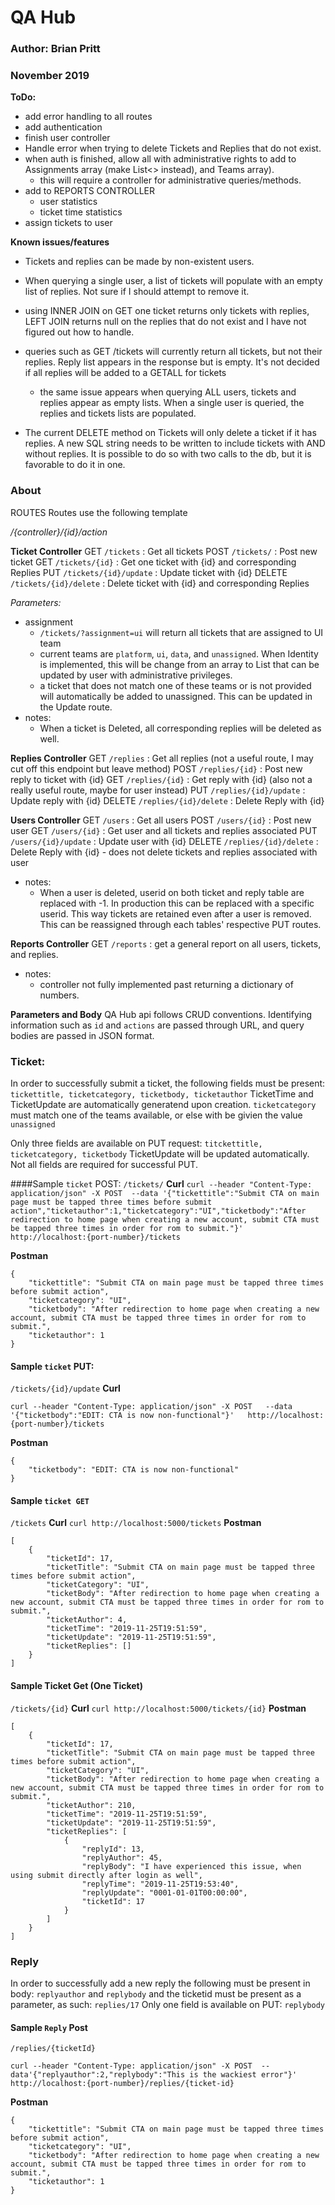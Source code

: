 # QA Hub
### Author: Brian Pritt
### November 2019

__ToDo:__
* add error handling to all routes
* add authentication
* finish user controller
* Handle error when trying to delete Tickets and Replies that do not exist.
* when auth is finished, allow all with administrative rights to add to Assignments array (make List<> instead), and Teams array).
    * this will require a controller for administrative queries/methods.
* add to REPORTS CONTROLLER 
    * user statistics
    * ticket time statistics
* assign tickets to user

__Known issues/features__
* Tickets and replies can be made by non-existent users.
* When querying a single user, a list of tickets will populate with an empty list of replies.  Not sure if I should attempt to remove it.
* using INNER JOIN on GET one ticket returns only tickets with replies, LEFT JOIN returns null on the replies that do not exist and I have not figured out how to handle.
* queries such as GET /tickets will currently return all tickets, but not their replies.  Reply list appears in the response but is empty.  It's not decided if all replies will be added to a GETALL for tickets

    * the same issue appears when querying ALL users, tickets and replies appear as empty lists.  When a single user is queried, the replies and tickets lists are populated.
* The current DELETE method on Tickets will only delete a ticket if it has replies.  A new SQL string needs to be written to include tickets with AND without replies.  It is possible to do so with two calls to the db, but it is favorable to do it in one.

### About

ROUTES
Routes use the following template

_/{controller}/{id}/action_

__Ticket Controller__
GET `/tickets` : Get all tickets
POST `/tickets/` : Post new ticket
GET `/tickets/{id}` : Get one ticket with {id} and corresponding Replies
PUT `/tickets/{id}/update` : Update ticket with {id}
DELETE `/tickets/{id}/delete` : Delete ticket with {id} and corresponding Replies

_Parameters:_
* assignment
    * `/tickets/?assignment=ui` will return all tickets that are assigned to UI team
    * current teams are `platform`, `ui`, `data`, and `unassigned`.  When Identity is implemented, this will be change from an array to List that can be updated by user with administrative privileges.
    * a ticket that does not match one of these teams or is not provided will automatically be added to unassigned.  This can be updated in the Update route. 
* notes:
    * When a ticket is Deleted, all corresponding replies will be deleted as well.

__Replies Controller__
GET `/replies` : Get all replies (not a useful route, I may cut off this endpoint but leave method)
POST `/replies/{id}` : Post new reply to ticket with {id}
GET `/replies/{id}` : Get reply with {id} (also not a really useful route, maybe for user instead)
PUT `/replies/{id}/update` : Update reply with {id}
DELETE `/replies/{id}/delete` : Delete Reply with {id}

__Users Controller__
GET `/users` : Get all users 
POST `/users/{id}` : Post new user
GET `/users/{id}` : Get user and all tickets and replies associated
PUT `/users/{id}/update` : Update user with {id}
DELETE `/replies/{id}/delete` : Delete Reply with {id} - does not delete tickets and replies associated with user

* notes:
    * When a user is deleted, userid on both ticket and reply table are replaced with -1.  In production this can be replaced with a specific userid. This way tickets are retained even after a user is removed.  This can be reassigned through each tables' respective PUT routes.

__Reports Controller__
GET `/reports` : get a general report on all users, tickets, and replies.

* notes:
    * controller not fully implemented past returning a dictionary of numbers.

__Parameters and Body__
QA Hub api follows CRUD conventions.  Identifying information such as `id` and `actions` are passed through URL, and query bodies are passed in JSON format.

### Ticket:
In order to successfully submit a ticket, the following fields must be present:
`tickettitle, ticketcategory, ticketbody, ticketauthor`
TicketTime and TicketUpdate are automatically generatend upon creation.
`ticketcategory` must match one of the teams available, or else with be givien the value `unassigned`

Only three fields are available on PUT request:
`titckettitle, ticketcategory, ticketbody`
TicketUpdate will be updated automatically. Not all fields are required for successful PUT.

####Sample `ticket` POST:
`/tickets/`
__Curl__
`curl --header "Content-Type: application/json" -X POST  --data '{"tickettitle":"Submit CTA on main page must be tapped three times before submit action","ticketauthor":1,"ticketcategory":"UI","ticketbody":"After redirection to home page when creating a new account, submit CTA must be tapped three times in order for rom to submit."}'   http://localhost:{port-number}/tickets
`

__Postman__ 
```
{
    "tickettitle": "Submit CTA on main page must be tapped three times before submit action",
    "ticketcategory": "UI",
    "ticketbody": "After redirection to home page when creating a new account, submit CTA must be tapped three times in order for rom to submit.",
    "ticketauthor": 1
}
```

#### Sample `ticket` PUT:
`/tickets/{id}/update`
__Curl__

`curl --header "Content-Type: application/json" -X POST   --data '{"ticketbody":"EDIT: CTA is now non-functional"}'   http://localhost:{port-number}/tickets`

__Postman__
```
{
    "ticketbody": "EDIT: CTA is now non-functional"
}
```
#### Sample `ticket GET`
`/tickets`
__Curl__
`curl http://localhost:5000/tickets`
__Postman__
```
[
    {
        "ticketId": 17,
        "ticketTitle": "Submit CTA on main page must be tapped three times before submit action",
        "ticketCategory": "UI",
        "ticketBody": "After redirection to home page when creating a new account, submit CTA must be tapped three times in order for rom to submit.",
        "ticketAuthor": 4,
        "ticketTime": "2019-11-25T19:51:59",
        "ticketUpdate": "2019-11-25T19:51:59",
        "ticketReplies": []
    }
]
```
#### Sample Ticket Get (One Ticket)
`/tickets/{id}`
__Curl__
`curl http://localhost:5000/tickets/{id}`
__Postman__
```
[
    {
        "ticketId": 17,
        "ticketTitle": "Submit CTA on main page must be tapped three times before submit action",
        "ticketCategory": "UI",
        "ticketBody": "After redirection to home page when creating a new account, submit CTA must be tapped three times in order for rom to submit.",
        "ticketAuthor": 210,
        "ticketTime": "2019-11-25T19:51:59",
        "ticketUpdate": "2019-11-25T19:51:59",
        "ticketReplies": [
            {
                "replyId": 13,
                "replyAuthor": 45,
                "replyBody": "I have experienced this issue, when using submit directly after login as well",
                "replyTime": "2019-11-25T19:53:40",
                "replyUpdate": "0001-01-01T00:00:00",
                "ticketId": 17
            }
        ]
    }
]
```
### Reply

In order to successfully add a new reply the following must be present in body:
`replyauthor` and `replybody`
and the ticketid must be present as a parameter, as such:
`replies/17`
Only one field is available on PUT: `replybody`

#### Sample `Reply` Post
`/replies/{ticketId}`

`curl --header "Content-Type: application/json" -X POST  --data'{"replyauthor":2,"replybody":"This is the wackiest error"}'   http://localhost:{port-number}/replies/{ticket-id}
`

__Postman__ 
```
{
    "tickettitle": "Submit CTA on main page must be tapped three times before submit action",
    "ticketcategory": "UI",
    "ticketbody": "After redirection to home page when creating a new account, submit CTA must be tapped three times in order for rom to submit.",
    "ticketauthor": 1
}
```
